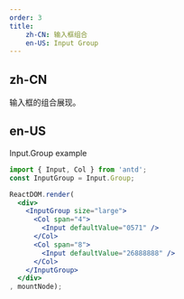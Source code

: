 ```yaml
---
order: 3
title: 
    zh-CN: 输入框组合
    en-US: Input Group
---
```


## zh-CN

输入框的组合展现。

## en-US

Input.Group example

````jsx
import { Input, Col } from 'antd';
const InputGroup = Input.Group;

ReactDOM.render(
  <div>
    <InputGroup size="large">
      <Col span="4">
        <Input defaultValue="0571" />
      </Col>
      <Col span="8">
        <Input defaultValue="26888888" />
      </Col>
    </InputGroup>
  </div>
, mountNode);
````
